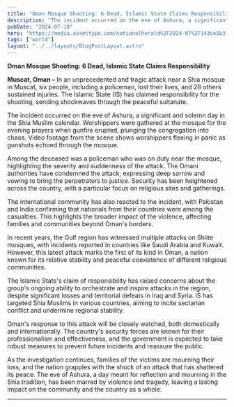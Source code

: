 ```yaml
---
title: "Oman Mosque Shooting: 6 Dead, Islamic State Claims Responsibility"
description: "The incident occurred on the eve of Ashura, a significant and solemn day in the Shia Muslim calendar. Worshippers were gathered at the mosque for the"
pubDate: "2024-07-18"
hero: "https://media.assettype.com/nationalherald%2F2024-07%2F143ce5b3-c9ce-40e0-b48a-3c51b2751fd0%2F202407163188729%20(1).jfif?rect=0%2C0%2C1169%2C658&auto=format%2Ccompress&fmt=webp&w=1200"
tags: ["world"]
layout: "../../layouts/BlogPostLayout.astro"
---
```

**Oman Mosque Shooting: 6 Dead, Islamic State Claims Responsibility**

**Muscat, Oman –** In an unprecedented and tragic attack near a Shia mosque in Muscat, six people, including a policeman, lost their lives, and 28 others sustained injuries. The Islamic State (IS) has claimed responsibility for the shooting, sending shockwaves through the peaceful sultanate.

The incident occurred on the eve of Ashura, a significant and solemn day in the Shia Muslim calendar. Worshippers were gathered at the mosque for the evening prayers when gunfire erupted, plunging the congregation into chaos. Video footage from the scene shows worshippers fleeing in panic as gunshots echoed through the mosque.

Among the deceased was a policeman who was on duty near the mosque, highlighting the severity and suddenness of the attack. The Omani authorities have condemned the attack, expressing deep sorrow and vowing to bring the perpetrators to justice. Security has been heightened across the country, with a particular focus on religious sites and gatherings.

The international community has also reacted to the incident, with Pakistan and India confirming that nationals from their countries were among the casualties. This highlights the broader impact of the violence, affecting families and communities beyond Oman's borders.

In recent years, the Gulf region has witnessed multiple attacks on Shiite mosques, with incidents reported in countries like Saudi Arabia and Kuwait. However, this latest attack marks the first of its kind in Oman, a nation known for its relative stability and peaceful coexistence of different religious communities.

The Islamic State's claim of responsibility has raised concerns about the group's ongoing ability to orchestrate and inspire attacks in the region, despite significant losses and territorial defeats in Iraq and Syria. IS has targeted Shia Muslims in various countries, aiming to incite sectarian conflict and undermine regional stability.

Oman's response to this attack will be closely watched, both domestically and internationally. The country's security forces are known for their professionalism and effectiveness, and the government is expected to take robust measures to prevent future incidents and reassure the public.

As the investigation continues, families of the victims are mourning their loss, and the nation grapples with the shock of an attack that has shattered its peace. The eve of Ashura, a day meant for reflection and mourning in the Shia tradition, has been marred by violence and tragedy, leaving a lasting impact on the community and the country as a whole.

---